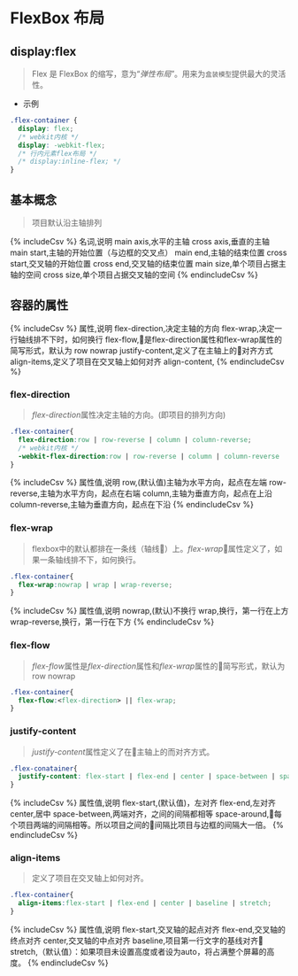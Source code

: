 # FlexBox 布局

## display:flex

> Flex 是 FlexBox 的缩写，意为“_弹性布局_”。用来为`盒装模型`提供最大的灵活性。

- 示例

```css
.flex-container {
  display: flex;
  /* webkit内核 */
  display: -webkit-flex;
  /* 行内元素flex布局 */
  /* display:inline-flex; */
}
```

## 基本概念

> 项目默认沿主轴排列

{% includeCsv %}
名词,说明
main axis,水平的主轴
cross axis,垂直的主轴
main start,主轴的开始位置（与边框的交叉点）
main end,主轴的结束位置
cross start,交叉轴的开始位置
cross end,交叉轴的结束位置
main size,单个项目占据主轴的空间
cross size,单个项目占据交叉轴的空间
{% endincludeCsv %}

## 容器的属性

{% includeCsv %}
属性,说明
flex-direction,决定主轴的方向
flex-wrap,决定一行轴线排不下时，如何换行
flex-flow,是flex-direction属性和flex-wrap属性的简写形式，默认为 row nowrap
justify-content,定义了在主轴上的对齐方式
align-items,定义了项目在交叉轴上如何对齐
align-content,
{% endincludeCsv %}

### flex-direction

> *flex-direction*属性决定主轴的方向。(即项目的排列方向)

```css
.flex-container{
  flex-direction:row | row-reverse | column | column-reverse;
  /* webkit内核 */
  -webkit-flex-direction:row | row-reverse | column | column-reverse
}
```

{% includeCsv %}
属性值,说明
row,(默认值)主轴为水平方向，起点在左端
row-reverse,主轴为水平方向，起点在右端
column,主轴为垂直方向，起点在上沿
column-reverse,主轴为垂直方向，起点在下沿
{% endincludeCsv %}

### flex-wrap

> flexbox中的默认都排在一条线（轴线）上。*flex-wrap*属性定义了，如果一条轴线排不下，如何换行。

``` css
.flex-container{
  flex-wrap:nowrap | wrap | wrap-reverse;
}
```

{% includeCsv %}
属性值,说明
nowrap,(默认)不换行
wrap,换行，第一行在上方
wrap-reverse,换行，第一行在下方
{% endincludeCsv %}

### flex-flow

> *flex-flow*属性是*flex-direction*属性和*flex-wrap*属性的简写形式，默认为 row nowrap

``` css
.flex-container{
  flex-flow:<flex-direction> || flex-wrap;
}
```

### justify-content

> *justify-content*属性定义了在主轴上的而对齐方式。

``` css
.flex-conatainer{
  justify-content: flex-start | flex-end | center | space-between | space-around;
}
```

{% includeCsv %}
属性值,说明
flex-start,(默认值)，左对齐
flex-end,左对齐
center,居中
space-between,两端对齐，之间的间隔都相等
space-around,每个项目两端的间隔相等。所以项目之间的间隔比项目与边框的间隔大一倍。
{% endincludeCsv %}

### align-items

> 定义了项目在交叉轴上如何对齐。

``` css
.flex-container{
  align-items:flex-start | flex-end | center | baseline | stretch;
}
```

{% includeCsv %}
属性值,说明
flex-start,交叉轴的起点对齐
flex-end,交叉轴的终点对齐
center,交叉轴的中点对齐
baseline,项目第一行文字的基线对齐
stretch,（默认值）：如果项目未设置高度或者设为auto，将占满整个屏幕的高度。
{% endincludeCsv %}